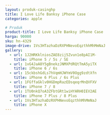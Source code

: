 ```yaml
---
layout: produk-casinghp
title: I Love Life Banksy iPhone Case
categories: apple

# Produk
product-title: I Love Life Banksy iPhone Case
harga: 90000
sku: hn-4329
image-drive: 1Vs3HTazhaDzRXPHNevoEqzthhMhMmNaJ
gallery:
  - url: 1J2HRKklniosZAE8zij5Zvun1e8pAI1M-
    title: iPhone 5 / 5s / SE
  - url: 1vG4JaA8Y5gBnekzJNMXPdRQtTmA5yiTX
    title: iPhone 6 / 6s
  - url: 15ckbshGdLs7hVqmHJWYmV0Ogg9zdtXfn
    title: iPhone 6 Plus / 6s Plus
  - url: 1FGffaGklv0HGDmpRazEDsqeqrMnQVFXV
    title: iPhone 7 / 8
  - url: 1TU0nkQ7oA3ZFbtGRt1wiHYARH0IEV2AE
    title: iPhone 7 Plus / 8 Plus
  - url: 1Vs3HTazhaDzRXPHNevoEqzthhMhMmNaJ
    title: iPhone X
---
```

